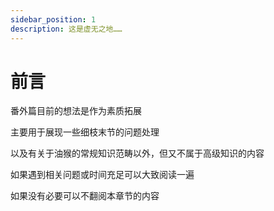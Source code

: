 ```yaml
---
sidebar_position: 1
description: 这是虚无之地……
---
```


# 前言

番外篇目前的想法是作为素质拓展

主要用于展现一些细枝末节的问题处理

以及有关于油猴的常规知识范畴以外，但又不属于高级知识的内容

如果遇到相关问题或时间充足可以大致阅读一遍

如果没有必要可以不翻阅本章节的内容

